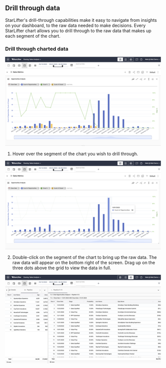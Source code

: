 ## Drill through data

<!-- [**Video Tutorial**](https://youtu.be/qFYNcpkTpJU?feature=shared) -->

StarLifter's drill-through capabilities make it easy to navigate from insights on your dashboard, to the raw data needed to make decisions. Every StarLifter chart allows you to drill through to the raw data that makes up each segment of the chart.


### Drill through charted data

<img src="../assets/drillthrough_matt01.png"  style="width:800px" class="border"></img>

1. Hover over the segment of the chart you wish to drill through.

<img src="../assets/drillthrough_matt02.png"  style="width:800px" class="border"></img>

2. Double-click on the segment of the chart to bring up the raw data. The raw data will appear on the bottom right of the screen. Drag up on the three dots above the grid to view the data in full.

<img src="../assets/drillthrough_matt03.png"  style="width:800px" class="border"></img>




